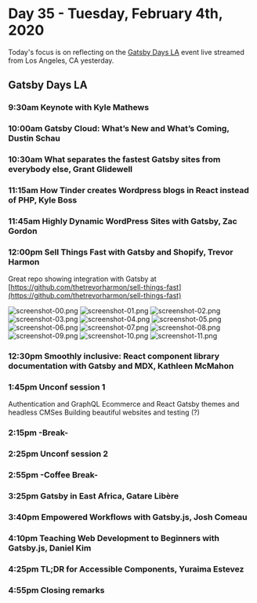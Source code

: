 # Day 35 - Tuesday, February 4th, 2020

Today's focus is on reflecting on the [Gatsby Days LA](https://www.youtube.com/watch?v=lxxYParyAGk&feature=emb_logo) event live streamed from Los Angeles, CA yesterday.

## Gatsby Days LA

### 9:30am Keynote with Kyle Mathews

### 10:00am Gatsby Cloud: What’s New and What’s Coming, Dustin Schau

### 10:30am What separates the fastest Gatsby sites from everybody else, Grant Glidewell

### 11:15am How Tinder creates Wordpress blogs in React instead of PHP, Kyle Boss

### 11:45am Highly Dynamic WordPress Sites with Gatsby, Zac Gordon

### 12:00pm Sell Things Fast with Gatsby and Shopify, Trevor Harmon

Great repo showing integration with Gatsby at [https://github.com/thetrevorharmon/sell-things-fast](https://github.com/thetrevorharmon/sell-things-fast)

![screenshot-00.png](screenshot-00.png)
![screenshot-01.png](screenshot-01.png)
![screenshot-02.png](screenshot-02.png)
![screenshot-03.png](screenshot-03.png)
![screenshot-04.png](screenshot-04.png)
![screenshot-05.png](screenshot-05.png)
![screenshot-06.png](screenshot-06.png)
![screenshot-07.png](screenshot-07.png)
![screenshot-08.png](screenshot-08.png)
![screenshot-09.png](screenshot-09.png)
![screenshot-10.png](screenshot-10.png)
![screenshot-11.png](screenshot-11.png)

### 12:30pm Smoothly inclusive: React component library documentation with Gatsby and MDX, Kathleen McMahon

### 1:45pm Unconf session 1

Authentication and GraphQL
Ecommerce and React
Gatsby themes and headless CMSes
Building beautiful websites and testing (?)

### 2:15pm -Break-

### 2:25pm Unconf session 2

### 2:55pm -Coffee Break-

### 3:25pm Gatsby in East Africa, Gatare Libère

### 3:40pm Empowered Workflows with Gatsby.js, Josh Comeau

### 4:10pm Teaching Web Development to Beginners with Gatsby.js, Daniel Kim

### 4:25pm TL;DR for Accessible Components, Yuraima Estevez

### 4:55pm Closing remarks

